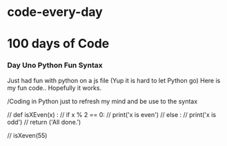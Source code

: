 # code-every-day

# 100 days of Code

### Day Uno Python Fun Syntax 
Just had fun with python on a js file (Yup it is hard to let Python go)
Here is my fun code.. Hopefully it works.

/Coding in Python just to refresh my mind and be use to the syntax

// def isXEven(x) :
//     if x % 2 == 0:
//         print('x is even')
//     else :
//         print('x is odd')
//     return ('All done.')

// isXeven(55)
